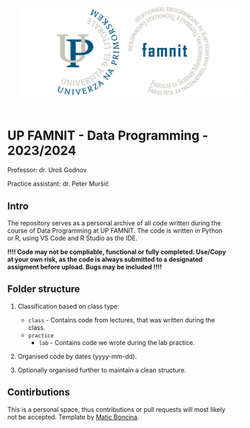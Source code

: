 <p align="center">
  <img src="famnit.png" style="padding: 32px" />
</p>

# UP FAMNIT - Data Programming - 2023/2024

Professor: dr. Uroš Godnov

Practice assistant: dr. Peter Muršič

## Intro

The repository serves as a personal archive of all code written during the course of Data Programming at UP FAMNIT. The code is written in Python or R, using VS Code and R Studio as the IDE.

**!!!! Code may not be compliable, functional or fully completed. Use/Copy at your own risk, as the code is always submitted to a designated assigment before upload. Bugs may be included !!!!**

## Folder structure

1. Classification based on class type:
    - `class` - Contains code from lectures, that was written during the class.
    - `practice`
        - `lab` - Contains code we wrote during the lab practice.

2. Organised code by dates (yyyy-mm-dd).

3. Optionally organised further to maintain a clean structure.

## Contirbutions
This is a personal space, thus contributions or pull requests will most likely not be accepted. Template by [Matic Boncina](https://github.com/maticboncina).
